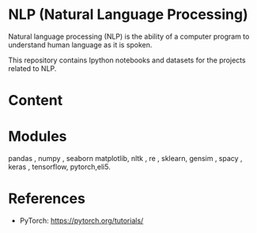 # NLP (Natural Language Processing)

Natural language processing (NLP) is the ability of a computer program to understand human language as it is spoken.<br>

This repository contains Ipython notebooks and datasets for the projects related to NLP.

# Content

# Modules

pandas , numpy , seaborn matplotlib, nltk , re , sklearn, gensim , spacy , keras , tensorflow, pytorch,eli5.

# References

- PyTorch: https://pytorch.org/tutorials/
